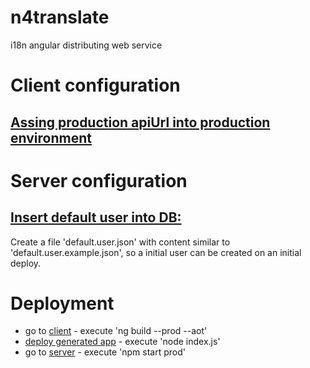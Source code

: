 # n4translate
i18n angular distributing web service

# Client configuration
## [Assing production apiUrl into production environment](https://github.com/n4group/n4translate/blob/master/client/src/environments/environment.prod.ts)

# Server configuration
## [Insert default user into DB:](https://github.com/n4group/n4translate/tree/master/server)
Create a file 'default.user.json' with content similar to 'default.user.example.json', so a initial user can be created on an initial deploy.

# Deployment
- go to [client](https://github.com/n4group/n4translate/tree/master/client) - execute 'ng build --prod --aot'
- [deploy generated app](https://github.com/n4group/n4translate/tree/master/client) - execute 'node index.js'
- go to [server](https://github.com/n4group/n4translate/tree/master/server) - execute 'npm start prod'
